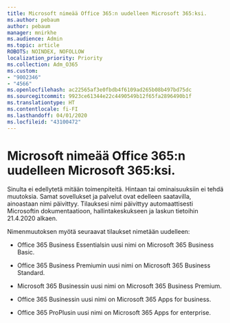 ```yaml
---
title: Microsoft nimeää Office 365:n uudelleen Microsoft 365:ksi.
ms.author: pebaum
author: pebaum
manager: mnirkhe
ms.audience: Admin
ms.topic: article
ROBOTS: NOINDEX, NOFOLLOW
localization_priority: Priority
ms.collection: Adm_O365
ms.custom:
- "9002346"
- "4566"
ms.openlocfilehash: ac22565af3e0fbdb4f6109ad265b08b497bd75dc
ms.sourcegitcommit: 9923ce61344e22c4490549b12f65fa2896490b1f
ms.translationtype: HT
ms.contentlocale: fi-FI
ms.lasthandoff: 04/01/2020
ms.locfileid: "43100472"
---
```

# <a name="microsoft-is-renaming-office-365-to-microsoft-365"></a>Microsoft nimeää Office 365:n uudelleen Microsoft 365:ksi.

Sinulta ei edellytetä mitään toimenpiteitä. Hintaan tai ominaisuuksiin ei tehdä muutoksia. Samat sovellukset ja palvelut ovat edelleen saatavilla, ainoastaan nimi päivittyy. Tilauksesi nimi päivittyy automaattisesti Microsoftin dokumentaatioon, hallintakeskukseen ja laskun tietoihin 21.4.2020 alkaen.

Nimenmuutoksen myötä seuraavat tilaukset nimetään uudelleen:

- Office 365 Business Essentialsin uusi nimi on Microsoft 365 Business Basic.

- Office 365 Business Premiumin uusi nimi on Microsoft 365 Business Standard.

- Microsoft 365 Businessin uusi nimi on Microsoft 365 Business Premium.

- Office 365 Businessin uusi nimi on Microsoft 365 Apps for business.

- Office 365 ProPlusin uusi nimi on Microsoft 365 Apps for enterprise.
